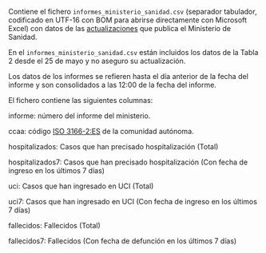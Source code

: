 Contiene el fichero `informes_ministerio_sanidad.csv` (separador tabulador, codificado en UTF-16 con BOM para abrirse directamente con Microsoft Excel) con datos de las [actualizaciones](https://www.mscbs.gob.es/profesionales/saludPublica/ccayes/alertasActual/nCov-China/situacionActual.htm) que publica el Ministerio de Sanidad.

En el `informes_ministerio_sanidad.csv` están incluidos los datos de la Tabla 2 desde el 25 de mayo y no aseguro su actualización.

Los datos de los informes se refieren hasta el día anterior de la fecha del informe y son consolidados a las 12:00 de la fecha del informe. 

El fichero contiene las siguientes columnas:

informe: número del informe del ministerio.

ccaa: código [ISO 3166-2:ES](https://es.wikipedia.org/wiki/ISO_3166-2:ES) de la comunidad autónoma.

hospitalizados: Casos que han precisado hospitalización (Total)

hospitalizados7: Casos que han precisado hospitalización (Con fecha de ingreso en los últimos 7 días)

uci: Casos que han ingresado en UCI (Total)

uci7: Casos que han ingresado en UCI (Con fecha de ingreso en los últimos 7 días)

fallecidos: Fallecidos (Total)

fallecidos7: Fallecidos (Con fecha de defunción en los últimos 7 días)
